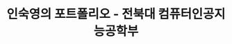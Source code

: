---
title: "인숙영의 포트폴리오 - 전북대 컴퓨터인공지능공학부"
description: "전북대 컴퓨터인공지능공학부 인숙영의 포트폴리오 소개합니다."
keywords: "인숙영, SookYoung In, 전북대학교, 컴퓨터공학부, 프론트엔드 개발자, React, TypeScript, 포트폴리오, 데이터베이스 설계, 운영체제, 자료구조"
type: landing
image:
  filename: 'uploads/og-image.png'
  caption: '인숙영의 포트폴리오'
searchable: true
sections:
  - block: about.avatar
    section_id: about
    content:
      username: admin
      text: |
        <p class="justify-text" style="color: #FFC107;">
        👋 안녕하세요! 저는 프론트엔드 개발자를 희망하는 대학생, 제 이름은 <strong>인숙영</strong>입니다.<br>
        특히 React와 TypeScript 기술에 관심이 많습니다.<br>
        저의 목표는 사용자에게 도움이 되는 최고의 웹사이트를 구현하는 것입니다.
        </p>
        
        아래에서 제 [이력서](/uploads/resume.pdf)와 포트폴리오를 확인해보세요 😍
    design:
      background:
        color: ""
        text_color_light: false
        image:
          filename: ""
          filters:
            brightness: 0.5
      css_class: d-flex fullscreen align-items-center

  - block: portfolio
    section_id: portfolio
    content:
      title: "프로젝트"
      subtitle: ""
      count: 3
      page_type: project
      text: ""
    design:
      view: masonry
      columns: "2"

  - block: portfolio
    section_id: programming-languages
    content:
      title: "할 수 있는 언어"
      subtitle: ""
      text: ""
      filters:
        folders:
          - languages
      count: 3
    design:
      view: compact
      columns: '3'

  - block: portfolio
    section_id: dream-goals
    content:
      title: "꿈꾸는 목표"
      subtitle: ""
      count: 3
      filters:
        folders:
          - goals
      text: ""
    design:
      view: showcase
      columns: "1"

  - block: slider
    content:
      text: ""
      slides:
        - title: "React · TypeScript"
          background:
            image:
              filename: "/uploads/1_unsplash.jpg"
        - title: "Coding my style"
          background:
            image:
              filename: "/uploads/2_unsplash.jpg"
        - title: "Algorithm"
          background:
            image:
              filename: "/uploads/3_unsplash.jpg"
    design:
      is_fullscreen: false
      slide_height: "420px"
      interval: "3500"

  - block: experience
    section_id: experience
    content:
      title: "경력"
      subtitle: ""
      text: ""
      date_format: "2006년 1월"
      items:
        - title: "동아리 활동"
          company: "Koala"
          location: "전북대학교"
          date_start: "2024-03-02"
          date_end: "2024-06-20"
          description: "알고리즘 문제 해결 능력과 논리적 사고력을 기르기 위해 동아리 활동에 참여."
        - title: "SW 멘토링 멘티"
          company: "Online"
          location: "전북대학교"
          date_start: "2024-09-11"
          date_end: "2024-12-13"
          description: "선배 멘토와의 상호작용을 통해 실무 기술 역량을 강화하는 멘토링 프로그램에 참여."

  - block: accomplishments
    section_id: goals
    content:
      title: "진로 목표 및 관심사"
      subtitle: ""
      text: ""
      date_format: "2006년 1월"
      items:
        - title: "프론트엔드 개발 전문성"
          organization: "개인 목표"
          date_start: "2024-01-01"
          date_end: ""
          description: '<span class="justify-text">React와 TypeScript를 중심으로 한 모던 프론트엔드 기술에 능숙해져서 직관적이고 유지보수가 용이한 사용자 인터페이스를 만드는 것이 목표입니다. 컴포넌트 기반 아키텍처, 상태 관리, 반응형 디자인 원칙을 마스터하고 싶습니다.</span>'
        - title: "풀스택 개발자로 성장"
          organization: "미래 포부"
          date_start: "2024-01-01"
          date_end: ""
          description: '<span class="justify-text">백엔드 기술과 데이터베이스 관리까지 포함하여 균형 잡힌 개발자가 되고자 합니다. 데이터베이스 설계부터 사용자 인터페이스까지 웹 개발의 전체 생명주기를 이해하고 싶습니다.</span>'
        - title: "오픈소스 기여"
          organization: "커뮤니티 목표"
          date_start: "2024-01-01"
          date_end: ""
          description: '<span class="justify-text">오픈소스 프로젝트에 기여하여 개발자 커뮤니티에 환원하고 협업 코딩 스킬을 향상시키고 싶습니다. 커뮤니티 주도 개발의 힘을 믿으며 그 일부가 되고 싶습니다.</span>'
        - title: "기술을 통한 문제 해결"
          organization: "핵심 관심사"
          date_start: "2024-01-01"
          date_end: ""
          description: '<span class="justify-text">기술을 활용하여 실제 문제를 해결하고 의미 있는 영향을 만들어내는 것에 관심이 있습니다. 특히 사용자 경험을 개선하고 복잡한 작업을 더 접근하기 쉽게 만드는 애플리케이션 개발에 관심이 많습니다.</span>'

  - block: markdown
    content:
      title: ""
      text: |
        <div style="text-align: center; margin: 60px 0; padding: 40px 20px; background: linear-gradient(135deg, #667eea 0%, #764ba2 100%); border-radius: 20px; color: white;">
          <h2 style="margin-bottom: 20px; font-weight: 700;">📄 이력서 다운로드</h2>
          <p style="margin-bottom: 30px; font-size: 1.1rem; opacity: 0.9;">저의 상세한 이력과 프로젝트 정보를 확인해보세요!</p>
          <a href="/uploads/resume.pdf" download="인숙영_이력서.pdf" 
             style="display: inline-block; padding: 15px 40px; background: white; color: #667eea; text-decoration: none; border-radius: 50px; font-weight: 700; font-size: 1.1rem; transition: all 0.3s ease; box-shadow: 0 4px 15px rgba(0,0,0,0.2);"
             onmouseover="this.style.transform='translateY(-3px)'; this.style.boxShadow='0 6px 20px rgba(0,0,0,0.3)';"
             onmouseout="this.style.transform='translateY(0)'; this.style.boxShadow='0 4px 15px rgba(0,0,0,0.2)';">
            <i class="fas fa-download" style="margin-right: 10px;"></i>이력서 다운로드
          </a>
        </div>

  - block: contact
    section_id: contact
    content:
      title: "위치"
      text: |
        전북대학교

        [GitHub](https://github.com/abc202313746) · [Instagram](https://www.instagram.com/insookyoung/)
        연락처: [010-4544-0797](tel:+821045440797)
        이메일: [isy0110@jbnu.ac.kr](mailto:isy0110@jbnu.ac.kr)

        <div class="map-embed" style="margin-top:12px;">
          <iframe
            src="https://www.openstreetmap.org/export/embed.html?bbox=127.1240%2C35.8440%2C127.1340%2C35.8500&layer=mapnik&marker=35.8469%2C127.1295"
            width="100%"
            height="360"
            style="border:0;border-radius:8px;"
            loading="lazy"
          ></iframe>
        </div>
      map:
        provider: OpenStreetMap
        zoom: 15
        center:
          lat: 35.8469
          lng: 127.1295
        markers:
          - title: "전북대학교"
            lat: 35.8469
            lng: 127.1295

  - block: markdown
    content:
      text: |
        {{< fab >}}
---